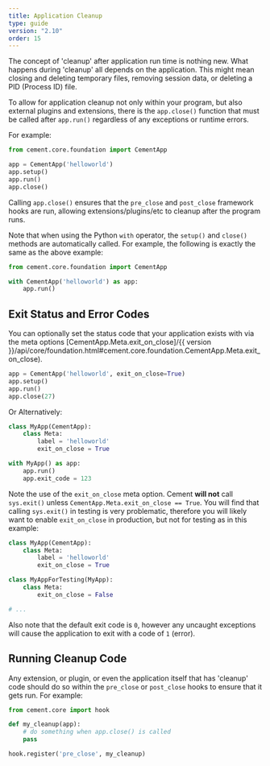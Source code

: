 ```yaml
---
title: Application Cleanup
type: guide
version: "2.10"
order: 15
---
```


The concept of 'cleanup' after application run time is nothing new.  What happens during 'cleanup' all depends on the application.  This might mean closing and deleting temporary files, removing session data, or deleting a PID (Process ID) file.

To allow for application cleanup not only within your program, but also external plugins and extensions, there is the `app.close()` function that must be called after ``app.run()`` regardless of any exceptions or runtime errors.

For example:

```python
from cement.core.foundation import CementApp

app = CementApp('helloworld')
app.setup()
app.run()
app.close()
```


Calling `app.close()` ensures that the `pre_close` and `post_close` framework hooks are run, allowing extensions/plugins/etc to cleanup after the program runs.

Note that when using the Python `with` operator, the `setup()` and `close()` methods are automatically called.  For example, the following is exactly the same as the above example:

```python
from cement.core.foundation import CementApp

with CementApp('helloworld') as app:
    app.run()
```

## Exit Status and Error Codes

You can optionally set the status code that your application exists with via the meta options [CementApp.Meta.exit_on_close]/{{ version }}/api/core/foundation.html#cement.core.foundation.CementApp.Meta.exit_on_close).

```python
app = CementApp('helloworld', exit_on_close=True)
app.setup()
app.run()
app.close(27)
```

Or Alternatively:

```python
class MyApp(CementApp):
    class Meta:
        label = 'helloworld'
        exit_on_close = True

with MyApp() as app:
    app.run()
    app.exit_code = 123
```

Note the use of the `exit_on_close` meta option.  Cement **will not** call  `sys.exit()` unless `CementApp.Meta.exit_on_close == True`.  You will find that calling `sys.exit()` in testing is very problematic, therefore you will likely want to enable `exit_on_close` in production, but not for testing as in this example:

```python
class MyApp(CementApp):
    class Meta:
        label = 'helloworld'
        exit_on_close = True

class MyAppForTesting(MyApp):
    class Meta:
        exit_on_close = False

# ...
```

Also note that the default exit code is `0`, however any uncaught exceptions will cause the application to exit with a code of `1` (error).


## Running Cleanup Code

Any extension, or plugin, or even the application itself that has 'cleanup' code should do so within the `pre_close` or `post_close` hooks to ensure that it gets run.  For example:

```python
from cement.core import hook

def my_cleanup(app):
    # do something when app.close() is called
    pass

hook.register('pre_close', my_cleanup)
```
